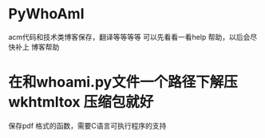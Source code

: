 # PyWhoAmI
acm代码和技术类博客保存，翻译等等等等
可以先看看一看help 帮助，以后会尽快补上 博客帮助
# 在和whoami.py文件一个路径下解压  wkhtmltox  压缩包就好
保存pdf 格式的函数，需要C语言可执行程序的支持
